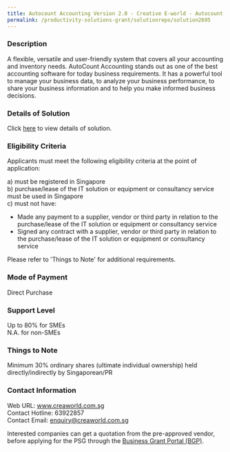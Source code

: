 ```yaml
---
title: Autocount Accounting Version 2.0 - Creative E-world - Autocount Accounting 2.0 Premium 7 users
permalink: /productivity-solutions-grant/solutionrepo/solution2695
---
```


### Description

A flexible, versatile and user-friendly system that covers all your accounting and inventory needs.
AutoCount Accounting stands out as one of the best accounting software for today business requirements. It has a powerful tool to manage your business data, to analyze your business performance, to share your business information and to help you make informed business decisions.

### Details of Solution

Click <a href='https://www.gobusiness.gov.sg/images/psg/Creative_E-World_Autocount_20210280_Annex_3_Part_4.pdf' target='_blank' rel='noopener'>here</a> to view details of solution.

### Eligibility Criteria

Applicants must meet the following eligibility criteria at the point of application:

a) must be registered in Singapore <br>
b) purchase/lease of the IT solution or equipment or consultancy service must be used in Singapore <br>
c) must not have:
- Made any payment to a supplier, vendor or third party in relation to the purchase/lease of the IT solution or equipment or consultancy service
- Signed any contract with a supplier, vendor or third party in relation to the purchase/lease of the IT solution or equipment or consultancy service

Please refer to 'Things to Note' for additional requirements.

### Mode of Payment
Direct Purchase

### Support Level
Up to 80% for SMEs <br>
N.A. for non-SMEs

### Things to Note
Minimum 30% ordinary shares (ultimate individual ownership) held directly/indirectly by Singaporean/PR

### Contact Information
Web URL: www.creaworld.com.sg <br>Contact Hotline: 63922857 <br>Contact Email: enquiry@creaworld.com.sg <br>

Interested companies can get a quotation from the pre-approved vendor, before applying for the PSG through the <a target='_blank' rel='noopener' href='https://www.businessgrants.gov.sg/'>Business Grant Portal (BGP)</a>.
